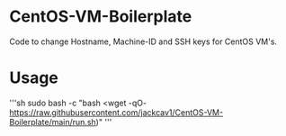 # CentOS-VM-Boilerplate
Code to change Hostname, Machine-ID and SSH keys for CentOS VM's.

# Usage


'''sh
sudo bash -c "bash <wget -qO- https://raw.githubusercontent.com/jackcav1/CentOS-VM-Boilerplate/main/run.sh)"
'''
